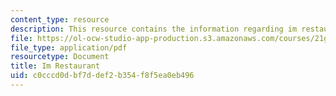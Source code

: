 ```yaml
---
content_type: resource
description: This resource contains the information regarding im restaurant.
file: https://ol-ocw-studio-app-production.s3.amazonaws.com/courses/21g-401-german-i-fall-2008/c0cccd0dbf7ddef2b354f8f5ea0eb496_MIT21G_401F08_restaurant.pdf
file_type: application/pdf
resourcetype: Document
title: Im Restaurant
uid: c0cccd0d-bf7d-def2-b354-f8f5ea0eb496
---
```

